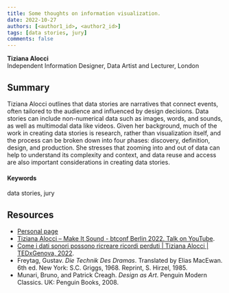 ```yaml
---
title: Some thoughts on information visualization.
date: 2022-10-27
authors: [<author1_id>, <author2_id>]
tags: [data stories, jury]
comments: false
---
```


**Tiziana Alocci**\
Independent Information Designer, Data Artist and Lecturer, London

## Summary

Tiziana Alocci outlines that data stories are narratives that connect events, often tailored to the audience and influenced by design decisions. Data stories can include non-numerical data such as images, words, and sounds, as well as multimodal data like videos. Given her background, much of the work in creating data stories is research, rather than visualization itself, and the process can be broken down into four phases: discovery, definition, design, and production. She stresses that zooming into and out of data can help to understand its complexity and context, and data reuse and access are also important considerations in creating data stories.

#### Keywords

data stories, jury

## Resources

* [Personal page](https://www.tizianaalocci.com)
* [Tiziana Alocci – Make It Sound - btconf Berlin 2022. Talk on YouTube](https://www.youtube.com/watch?v=OTudia499VU "Tiziana Alocci – Make It Sound - btconf Berlin 2022").
* [Come i dati sonori possono ricreare ricordi perduti | Tiziana Alocci | TEDxGenova, 2022](https://www.youtube.com/watch?v=Sdgpm5U7Hek&ab_channel=TEDxTalks).
* Freytag, Gustav. _Die Technik Des Dramas_. Translated by Elias MacEwan. 6th ed. New York: S.C. Griggs, 1968. Reprint, S. Hirzel, 1985.
* Munari, Bruno, and Patrick Creagh. _Design as Art_. Penguin Modern Classics. UK: Penguin Books, 2008.